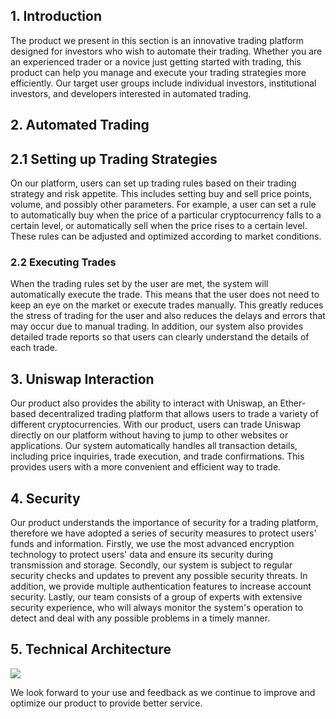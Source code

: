 ## 1. Introduction

The product we present in this section is an innovative trading platform designed for investors who wish to automate their trading. Whether you are an experienced trader or a novice just getting started with trading, this product can help you manage and execute your trading strategies more efficiently. Our target user groups include individual investors, institutional investors, and developers interested in automated trading.

## 2. Automated Trading

## 2.1 Setting up Trading Strategies

On our platform, users can set up trading rules based on their trading strategy and risk appetite. This includes setting buy and sell price points, volume, and possibly other parameters. For example, a user can set a rule to automatically buy when the price of a particular cryptocurrency falls to a certain level, or automatically sell when the price rises to a certain level. These rules can be adjusted and optimized according to market conditions.

### 2.2 Executing Trades

When the trading rules set by the user are met, the system will automatically execute the trade. This means that the user does not need to keep an eye on the market or execute trades manually. This greatly reduces the stress of trading for the user and also reduces the delays and errors that may occur due to manual trading. In addition, our system also provides detailed trade reports so that users can clearly understand the details of each trade.

## 3. Uniswap Interaction

Our product also provides the ability to interact with Uniswap, an Ether-based decentralized trading platform that allows users to trade a variety of different cryptocurrencies. With our product, users can trade Uniswap directly on our platform without having to jump to other websites or applications. Our system automatically handles all transaction details, including price inquiries, trade execution, and trade confirmations. This provides users with a more convenient and efficient way to trade.

## 4. Security

Our product understands the importance of security for a trading platform, therefore we have adopted a series of security measures to protect users' funds and information. Firstly, we use the most advanced encryption technology to protect users' data and ensure its security during transmission and storage. Secondly, our system is subject to regular security checks and updates to prevent any possible security threats. In addition, we provide multiple authentication features to increase account security. Lastly, our team consists of a group of experts with extensive security experience, who will always monitor the system's operation to detect and deal with any possible problems in a timely manner.

## 5. Technical Architecture

![](../images/autotrading.png)

We look forward to your use and feedback as we continue to improve and optimize our product to provide better service.